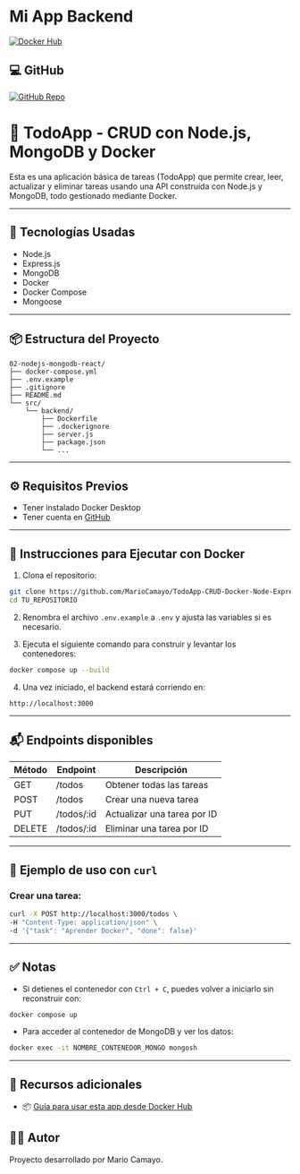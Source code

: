 # Mi App Backend
[![Docker Hub](https://img.shields.io/badge/Docker%20Hub-mi--app--backend-blue?logo=docker)](https://hub.docker.com/r/programadorfullstack/mi-app-backend)

## 💻 GitHub

[![GitHub Repo](https://img.shields.io/badge/GitHub-TodoApp--CRUD--Docker--Node--Express--MongoDB-black?logo=github)](https://github.com/MarioCamayo/TodoApp-CRUD-Docker-Node-Express-MongoDB)

# 📝 TodoApp - CRUD con Node.js, MongoDB y Docker

Esta es una aplicación básica de tareas (TodoApp) que permite crear, leer, actualizar y eliminar tareas usando una API construida con Node.js y MongoDB, todo gestionado mediante Docker.

---

## 🚀 Tecnologías Usadas

- Node.js
- Express.js
- MongoDB
- Docker
- Docker Compose
- Mongoose

---

## 📦 Estructura del Proyecto

```
02-nodejs-mongodb-react/
├── docker-compose.yml
├── .env.example
├── .gitignore
├── README.md
└── src/
    └── backend/
        ├── Dockerfile
        ├── .dockerignore
        ├── server.js
        ├── package.json
        └── ...
```

---

## ⚙️ Requisitos Previos

- Tener instalado Docker Desktop
- Tener cuenta en [GitHub](https://github.com/)

---

## 🐳 Instrucciones para Ejecutar con Docker

1. Clona el repositorio:

```bash
git clone https://github.com/MarioCamayo/TodoApp-CRUD-Docker-Node-Express-MongoDB.git
cd TU_REPOSITORIO
```

2. Renombra el archivo `.env.example` a `.env` y ajusta las variables si es necesario.

3. Ejecuta el siguiente comando para construir y levantar los contenedores:

```bash
docker compose up --build
```

4. Una vez iniciado, el backend estará corriendo en:

```
http://localhost:3000
```

---

## 📬 Endpoints disponibles

| Método | Endpoint    | Descripción                 |
| ------ | ----------- | --------------------------- |
| GET    | /todos      | Obtener todas las tareas    |
| POST   | /todos      | Crear una nueva tarea       |
| PUT    | /todos/\:id | Actualizar una tarea por ID |
| DELETE | /todos/\:id | Eliminar una tarea por ID   |

---

## 📌 Ejemplo de uso con `curl`

### Crear una tarea:

```bash
curl -X POST http://localhost:3000/todos \
-H "Content-Type: application/json" \
-d '{"task": "Aprender Docker", "done": false}'
```

---

## ✅ Notas

- Si detienes el contenedor con `Ctrl + C`, puedes volver a iniciarlo sin reconstruir con:

```bash
docker compose up
```

- Para acceder al contenedor de MongoDB y ver los datos:

```bash
docker exec -it NOMBRE_CONTENEDOR_MONGO mongosh
```

---

## 🔗 Recursos adicionales

- 📦 [Guía para usar esta app desde Docker Hub](DOCKERHUB.md)


## 👨‍💼 Autor

Proyecto desarrollado por Mario Camayo.

